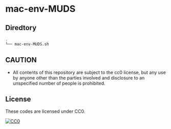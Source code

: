 # mac-env-MUDS

## Diredtory
```sh
.
└── mac-env-MUDS.sh
```

## CAUTION
- All contents of this repository are subject to the cc0 license, but any use by anyone other than the parties involved and disclosure to an unspecified number of people is prohibited.

## License

These codes are licensed under CC0.

[![CC0](http://i.creativecommons.org/p/zero/1.0/88x31.png "CC0")](http://creativecommons.org/publicdomain/zero/1.0/deed.ja)
